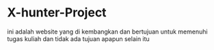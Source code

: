 # X-hunter-Project
ini adalah website yang di kembangkan dan bertujuan untuk memenuhi tugas kuliah dan tidak ada tujuan apapun selain itu

